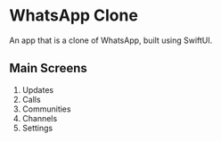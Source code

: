 # WhatsApp Clone

An app that is a clone of WhatsApp, built using SwiftUI.

## Main Screens

1. Updates  
2. Calls  
3. Communities  
4. Channels  
5. Settings
